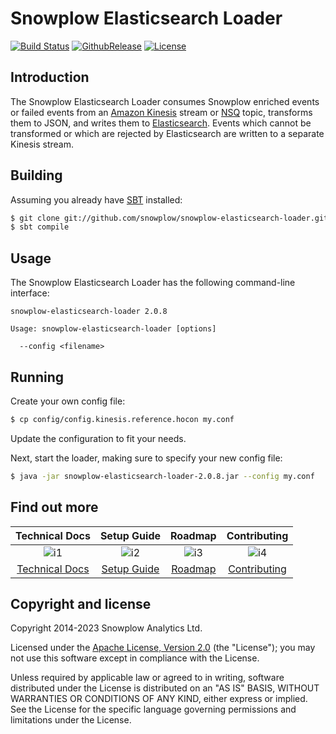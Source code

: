 # Snowplow Elasticsearch Loader

[![Build Status][travis-image]][travis]
[![GithubRelease][release-image]][releases]
[![License][license-image]][license]

## Introduction

The Snowplow Elasticsearch Loader consumes Snowplow enriched events or failed events from an
[Amazon Kinesis][kinesis] stream or [NSQ][nsq] topic, transforms them to JSON, and writes them to
[Elasticsearch][elasticsearch]. Events which cannot be transformed or which are rejected by
Elasticsearch are written to a separate Kinesis stream.

## Building

Assuming you already have [SBT][sbt] installed:

```bash
$ git clone git://github.com/snowplow/snowplow-elasticsearch-loader.git
$ sbt compile
```

## Usage

The Snowplow Elasticsearch Loader has the following command-line interface:

```
snowplow-elasticsearch-loader 2.0.8

Usage: snowplow-elasticsearch-loader [options]

  --config <filename>
```

## Running

Create your own config file:

```bash
$ cp config/config.kinesis.reference.hocon my.conf
```

Update the configuration to fit your needs.

Next, start the loader, making sure to specify your new config file:

```bash
$ java -jar snowplow-elasticsearch-loader-2.0.8.jar --config my.conf
```

## Find out more

| Technical Docs             | Setup Guide          | Roadmap              | Contributing                 |
|:--------------------------:|:--------------------:|:--------------------:|:----------------------------:|
| ![i1][techdocs-image]      | ![i2][setup-image]   | ![i3][roadmap-image] | ![i4][contributing-image]    |
| [Technical Docs][techdocs] | [Setup Guide][setup] | [Roadmap][roadmap]   | [Contributing][contributing] |

## Copyright and license

Copyright 2014-2023 Snowplow Analytics Ltd.

Licensed under the [Apache License, Version 2.0][license] (the "License");
you may not use this software except in compliance with the License.

Unless required by applicable law or agreed to in writing, software
distributed under the License is distributed on an "AS IS" BASIS,
WITHOUT WARRANTIES OR CONDITIONS OF ANY KIND, either express or implied.
See the License for the specific language governing permissions and
limitations under the License.


[travis-image]: https://travis-ci.org/snowplow/snowplow-elasticsearch-loader.png?branch=master
[travis]: http://travis-ci.org/snowplow/snowplow-elasticsearch-loader

[release-image]: https://img.shields.io/github/v/release/snowplow/snowplow-elasticsearch-loader
[releases]: https://github.com/snowplow/snowplow-elasticsearch-loader/releases

[license-image]: http://img.shields.io/badge/license-Apache--2-blue.svg?style=flat
[license]: http://www.apache.org/licenses/LICENSE

[kinesis]: http://aws.amazon.com/kinesis/
[nsq]: http://nsq.io
[snowplow]: http://snowplowanalytics.com
[elasticsearch]: http://www.elasticsearch.org/
[sbt]: http://www.scala-sbt.org

[setup]: https://docs.snowplowanalytics.com/docs/getting-started-on-snowplow-open-source/
[roadmap]: https://github.com/snowplow/enrich/issues
[techdocs]: https://docs.snowplowanalytics.com/docs/pipeline-components-and-applications/loaders-storage-targets/elasticsearch-loader/
[contributing]: https://docs.snowplowanalytics.com/docs/contributing/

[techdocs-image]: https://d3i6fms1cm1j0i.cloudfront.net/github/images/techdocs.png
[setup-image]: https://d3i6fms1cm1j0i.cloudfront.net/github/images/setup.png
[roadmap-image]: https://d3i6fms1cm1j0i.cloudfront.net/github/images/roadmap.png
[contributing-image]: https://d3i6fms1cm1j0i.cloudfront.net/github/images/contributing.png
[license]: http://www.apache.org/licenses/LICENSE-2.0
